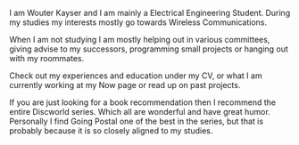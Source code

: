 I am Wouter Kayser and I am mainly a Electrical Engineering Student. During my studies my interests mostly go towards Wireless Communications. 

When I am not studying I am mostly helping out in various committees, giving advise to my successors, programming small projects or hanging out with my roommates. 

Check out my experiences and education under my CV, or what I am currently working at my Now page or read up on past projects.


If you are just looking for a book recommendation then I recommend the entire Discworld series. Which all are wonderful and have great humor. Personally I find Going Postal one of the best in the series, but that is probably because it is so closely aligned to my studies. 